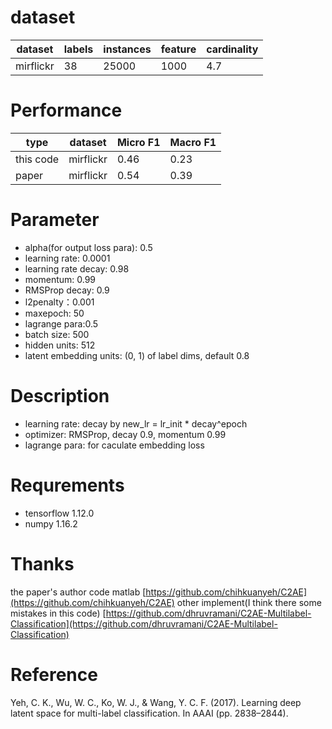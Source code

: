 # dataset
|dataset |labels |instances |feature |cardinality|
| ------ | ------ | ------ |------ |---|
| mirflickr| 38 | 25000 |1000 |4.7|

# Performance
|type|dataset |Micro F1 |Macro F1 |
| ------| ------ | ------ | ------ |
|this code| mirflickr | 0.46| 0.23 |
|paper| mirflickr | 0.54| 0.39 |

# Parameter
- alpha(for output loss para): 0.5
- learning rate: 0.0001
- learning rate decay: 0.98
- momentum: 0.99
- RMSProp decay: 0.9
- l2penalty：0.001
- maxepoch: 50
- lagrange para:0.5
- batch size: 500
- hidden units: 512
- latent embedding units: (0, 1) of label dims, default 0.8

# Description
- learning rate: decay by new_lr = lr_init * decay^epoch
- optimizer: RMSProp, decay 0.9, momentum 0.99
- lagrange para: for caculate embedding loss

# Requrements
- tensorflow 1.12.0
- numpy 1.16.2

# Thanks
the paper's author code matlab [https://github.com/chihkuanyeh/C2AE](https://github.com/chihkuanyeh/C2AE)
other implement(I think there some mistakes in this code) [https://github.com/dhruvramani/C2AE-Multilabel-Classification](https://github.com/dhruvramani/C2AE-Multilabel-Classification)

# Reference
Yeh, C. K., Wu, W. C., Ko, W. J., & Wang, Y. C. F. (2017). Learning deep latent space for multi-label classification. In AAAI (pp. 2838–2844).
